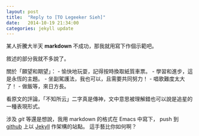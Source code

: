 ```yaml
---
layout: post
title:  "Reply to [TO Legeeker Sieh]"
date:   2014-10-19 21:34:00
categories: jekyll update
---
```

某人折騰大半天 **markdown** 不成功，那我就用寫下作個示範吧。

敘述的部分我就不多說了。

關於「願望和期望」：
    - 愉快地玩耍，記得按時換取紙質車票。
    - 學習和進步，這是永恆的主題。
    - 坐副駕護法，我也可以，且需要共同努力！
    - 唱歌難度太大了！
    - 做飯等，來日方長。

看原文的評論，「不知所云」二字真是傳神，文中意思被理解錯也可以說是追星的一種表現形式。

涉及 *git* 等還是想說，我用 markdown 的格式在 Emacs 中寫下， push 到 [github](http://erstern.github.io/) 上以 [Jekyll](http://jekyllrb.com) 作架構的站點。
這手藝比你如何啊？
